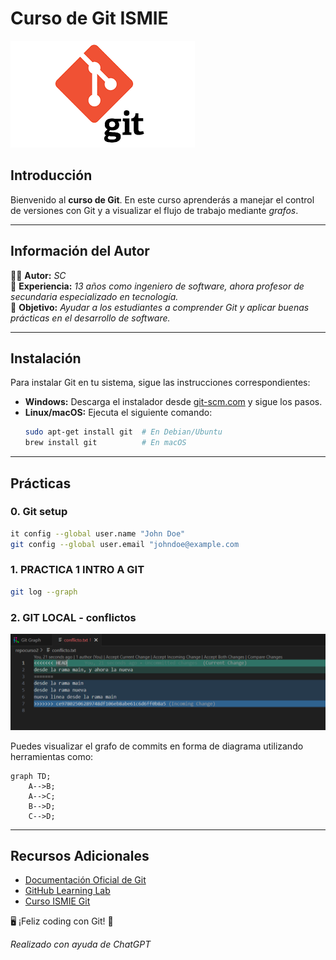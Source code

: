 # Curso de Git ISMIE

![Git](/assets/gitLogo.png)


## Introducción

Bienvenido al **curso de Git**. En este curso aprenderás a manejar el control de versiones con Git y a visualizar el flujo de trabajo mediante _grafos_.

---

## Información del Autor

👨‍🏫 **Autor:** *SC*  
📍 **Experiencia:** *13 años como ingeniero de software, ahora profesor de secundaria especializado en tecnología.*  
🎯 **Objetivo:** *Ayudar a los estudiantes a comprender Git y aplicar buenas prácticas en el desarrollo de software.*

---

## Instalación

Para instalar Git en tu sistema, sigue las instrucciones correspondientes:

- **Windows:** Descarga el instalador desde [git-scm.com](https://git-scm.com/) y sigue los pasos.
- **Linux/macOS:** Ejecuta el siguiente comando:
  ```sh
  sudo apt-get install git  # En Debian/Ubuntu
  brew install git          # En macOS
  ```

---

## Prácticas

### 0. Git setup
```sh
it config --global user.name "John Doe"
git config --global user.email "johndoe@example.com
```

### 1. PRACTICA 1 INTRO A GIT
```sh
git log --graph
```

### 2. GIT LOCAL - conflictos

![conflicto](/assets/resolucionConflicto.png)

Puedes visualizar el grafo de commits en forma de diagrama utilizando herramientas como:

```mermaid
graph TD;
    A-->B;
    A-->C;
    B-->D;
    C-->D;
```
---

## Recursos Adicionales

- [Documentación Oficial de Git](https://git-scm.com/doc)
- [GitHub Learning Lab](https://lab.github.com/)
- [Curso ISMIE Git](https://github.com/oscarnovillo/Curso-de-Git-ISMIE)

🖥️ ¡Feliz coding con Git! 🚀

*Realizado con ayuda de ChatGPT*